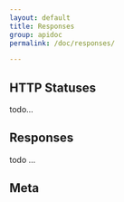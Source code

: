 ```yaml
---
layout: default
title: Responses
group: apidoc
permalink: /doc/responses/

---
```


## HTTP Statuses

todo...

## Responses

todo ...

## Meta

